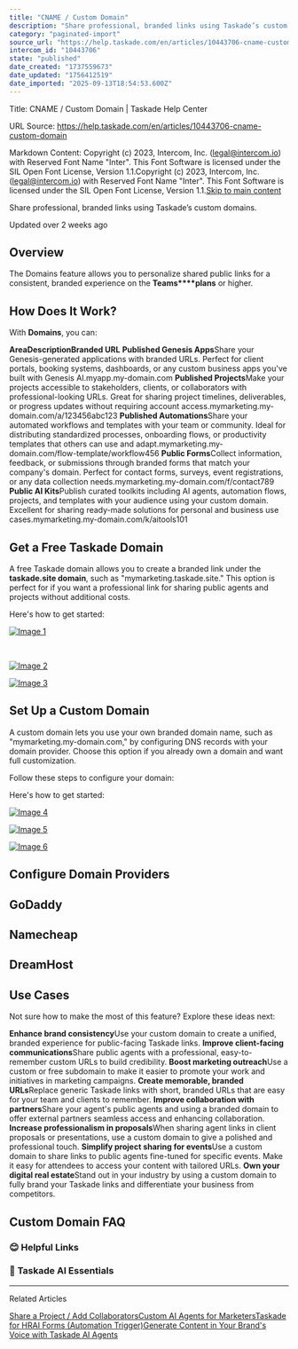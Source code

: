 ```yaml
---
title: "CNAME / Custom Domain"
description: "Share professional, branded links using Taskade’s custom domains."
category: "paginated-import"
source_url: "https://help.taskade.com/en/articles/10443706-cname-custom-domain"
intercom_id: "10443706"
state: "published"
date_created: "1737559673"
date_updated: "1756412519"
date_imported: "2025-09-13T18:54:53.600Z"
---
```


Title: CNAME / Custom Domain | Taskade Help Center

URL Source: https://help.taskade.com/en/articles/10443706-cname-custom-domain

Markdown Content:
Copyright (c) 2023, Intercom, Inc. (legal@intercom.io) with Reserved Font Name "Inter". This Font Software is licensed under the SIL Open Font License, Version 1.1.Copyright (c) 2023, Intercom, Inc. (legal@intercom.io) with Reserved Font Name "Inter". This Font Software is licensed under the SIL Open Font License, Version 1.1.[Skip to main content](https://help.taskade.com/en/articles/10443706-cname-custom-domain#main-content)

Share professional, branded links using Taskade’s custom domains.

Updated over 2 weeks ago

Overview
--------

The Domains feature allows you to personalize shared public links for a consistent, branded experience on the **Teams****plans** or higher.

**How Does It Work?**
---------------------

With **Domains**, you can:

**Area****Description****Branded URL**
**Published Genesis Apps**Share your Genesis-generated applications with branded URLs. Perfect for client portals, booking systems, dashboards, or any custom business apps you've built with Genesis AI.myapp.my-domain.com
**Published Projects**Make your projects accessible to stakeholders, clients, or collaborators with professional-looking URLs. Great for sharing project timelines, deliverables, or progress updates without requiring account access.mymarketing.my-domain.com/a/123456abc123
**Published Automations**Share your automated workflows and templates with your team or community. Ideal for distributing standardized processes, onboarding flows, or productivity templates that others can use and adapt.mymarketing.my-domain.com/flow-template/workflow456
**Public Forms**Collect information, feedback, or submissions through branded forms that match your company's domain. Perfect for contact forms, surveys, event registrations, or any data collection needs.mymarketing.my-domain.com/f/contact789
**Public AI Kits**Publish curated toolkits including AI agents, automation flows, projects, and templates with your audience using your custom domain. Excellent for sharing ready-made solutions for personal and business use cases.mymarketing.my-domain.com/k/aitools101

Get a Free Taskade Domain
-------------------------

A free Taskade domain allows you to create a branded link under the **taskade.site domain**, such as "mymarketing.taskade.site." This option is perfect for if you want a professional link for sharing public agents and projects without additional costs.

Here's how to get started:

[![Image 1](https://downloads.intercomcdn.com/i/o/plyqw4hf/1346752099/9628289a5661697f9a4949490415/cname-0.jpg?expires=1757791800&signature=d0124914eec0d8c297f39cb59f4932ea6c5eb8b9b869285978eb37382611cf78&req=dSMjEM57n4FWUPMW1HO4zXXzPu3sOqZ8ox1pRgEkPXMYotH8of1t4qs1AmoL%0AUsS5tHLfw0mKAtm%2FZOU%3D%0A)](https://downloads.intercomcdn.com/i/o/plyqw4hf/1346752099/9628289a5661697f9a4949490415/cname-0.jpg?expires=1757791800&signature=d0124914eec0d8c297f39cb59f4932ea6c5eb8b9b869285978eb37382611cf78&req=dSMjEM57n4FWUPMW1HO4zXXzPu3sOqZ8ox1pRgEkPXMYotH8of1t4qs1AmoL%0AUsS5tHLfw0mKAtm%2FZOU%3D%0A)

​

[![Image 2](https://downloads.intercomcdn.com/i/o/plyqw4hf/1346740636/fa44a793441c1287e7b2696502ed/cname-1.jpg?expires=1757791800&signature=5a39e15791b8f6f81297439304707e79c6804c4e4ac97d4530b08f1d7e334326&req=dSMjEM56nYdcX%2FMW1HO4zeo%2F8SFdWWHswtmtzuU07xoQ6qrcqvi0XpiBimVF%0AjqncXGRrclI0XW6BWkk%3D%0A)](https://downloads.intercomcdn.com/i/o/plyqw4hf/1346740636/fa44a793441c1287e7b2696502ed/cname-1.jpg?expires=1757791800&signature=5a39e15791b8f6f81297439304707e79c6804c4e4ac97d4530b08f1d7e334326&req=dSMjEM56nYdcX%2FMW1HO4zeo%2F8SFdWWHswtmtzuU07xoQ6qrcqvi0XpiBimVF%0AjqncXGRrclI0XW6BWkk%3D%0A)

[![Image 3](https://downloads.intercomcdn.com/i/o/plyqw4hf/1346760820/26d70cee8638c0ea9910af1e7e3e/cname-3.jpg?expires=1757791800&signature=4b133f3e94b176d3d4b99aca319b3db3143ff1dea3a8f483efc79fb5bf1b389e&req=dSMjEM54nYldWfMW1HO4zYWYpjJartZKwJtQiVBKQKvw12wK%2Fcu%2F8P6p5Ekm%0AdF7UjMC656%2B4GRSAsxU%3D%0A)](https://downloads.intercomcdn.com/i/o/plyqw4hf/1346760820/26d70cee8638c0ea9910af1e7e3e/cname-3.jpg?expires=1757791800&signature=4b133f3e94b176d3d4b99aca319b3db3143ff1dea3a8f483efc79fb5bf1b389e&req=dSMjEM54nYldWfMW1HO4zYWYpjJartZKwJtQiVBKQKvw12wK%2Fcu%2F8P6p5Ekm%0AdF7UjMC656%2B4GRSAsxU%3D%0A)

Set Up a Custom Domain
----------------------

A custom domain lets you use your own branded domain name, such as "mymarketing.my-domain.com," by configuring DNS records with your domain provider. Choose this option if you already own a domain and want full customization.

Follow these steps to configure your domain:

Here's how to get started:

[![Image 4](https://downloads.intercomcdn.com/i/o/plyqw4hf/1346776185/a58a32ed2177ed707b7d3999c4f0/cname-0.jpg?expires=1757791800&signature=831bba98e8bdcd7f2714ff386cd9906216dd15156afca60f1a03b4d21765dc5c&req=dSMjEM55m4BXXPMW1HO4zZghsAGsqte3g%2FOBmwpgVLHIXE%2BQGdET8pq2y7i9%0AXUxys5zjpvFBVPkMAKI%3D%0A)](https://downloads.intercomcdn.com/i/o/plyqw4hf/1346776185/a58a32ed2177ed707b7d3999c4f0/cname-0.jpg?expires=1757791800&signature=831bba98e8bdcd7f2714ff386cd9906216dd15156afca60f1a03b4d21765dc5c&req=dSMjEM55m4BXXPMW1HO4zZghsAGsqte3g%2FOBmwpgVLHIXE%2BQGdET8pq2y7i9%0AXUxys5zjpvFBVPkMAKI%3D%0A)

[![Image 5](https://downloads.intercomcdn.com/i/o/plyqw4hf/1347187100/e4c097cb7807ecd466ed62bb2a92/cname-4.jpg?expires=1757791800&signature=4d3a6f26f5303f78fce7a8b1282c9fd97b160cad8c3e3aa33bbcc2042f6978f5&req=dSMjEch2moBfWfMW1HO4zcfxF2UPLyRU4Tkl4J8PDPN6KiPrzmxSqICp%2BYRd%0AfjZR4Zhk6%2FdCZbXSUoI%3D%0A)](https://downloads.intercomcdn.com/i/o/plyqw4hf/1347187100/e4c097cb7807ecd466ed62bb2a92/cname-4.jpg?expires=1757791800&signature=4d3a6f26f5303f78fce7a8b1282c9fd97b160cad8c3e3aa33bbcc2042f6978f5&req=dSMjEch2moBfWfMW1HO4zcfxF2UPLyRU4Tkl4J8PDPN6KiPrzmxSqICp%2BYRd%0AfjZR4Zhk6%2FdCZbXSUoI%3D%0A)

[![Image 6](https://downloads.intercomcdn.com/i/o/plyqw4hf/1346819563/eebf670bec06bd29edba512a98de/cname-5.jpg?expires=1757791800&signature=b71b2f7c9595f158ed99f65d4302e3c785060787bc7e38db7f7c6bf08c13ff8f&req=dSMjEMF%2FlIRZWvMW1HO4zTtaB%2BoJVzbKV2gxDnrrkjKFjj5Io7sPGhFWF8cl%0AlyB0g4ORkfVfV1l%2B1%2F8%3D%0A)](https://downloads.intercomcdn.com/i/o/plyqw4hf/1346819563/eebf670bec06bd29edba512a98de/cname-5.jpg?expires=1757791800&signature=b71b2f7c9595f158ed99f65d4302e3c785060787bc7e38db7f7c6bf08c13ff8f&req=dSMjEMF%2FlIRZWvMW1HO4zTtaB%2BoJVzbKV2gxDnrrkjKFjj5Io7sPGhFWF8cl%0AlyB0g4ORkfVfV1l%2B1%2F8%3D%0A)

**Configure Domain Providers**
------------------------------

**GoDaddy**
-----------

**Namecheap**
-------------

**DreamHost**
-------------

Use Cases
---------

Not sure how to make the most of this feature? Explore these ideas next:

**Enhance brand consistency**Use your custom domain to create a unified, branded experience for public-facing Taskade links.
**Improve client-facing communications**Share public agents with a professional, easy-to-remember custom URLs to build credibility.
**Boost marketing outreach**Use a custom or free subdomain to make it easier to promote your work and initiatives in marketing campaigns.
**Create memorable, branded URLs**Replace generic Taskade links with short, branded URLs that are easy for your team and clients to remember.
**Improve collaboration with partners**Share your agent's public agents and using a branded domain to offer external partners seamless access and enhancing collaboration.
**Increase professionalism in proposals**When sharing agent links in client proposals or presentations, use a custom domain to give a polished and professional touch.
**Simplify project sharing for events**Use a custom domain to share links to public agents fine-tuned for specific events. Make it easy for attendees to access your content with tailored URLs.
**Own your digital real estate**Stand out in your industry by using a custom domain to fully brand your Taskade links and differentiate your business from competitors.

**Custom Domain FAQ**
---------------------

### **😊 Helpful Links**

### 🤖 **Taskade AI Essentials**

* * *

Related Articles

[Share a Project / Add Collaborators](https://help.taskade.com/en/articles/8958373-share-a-project-add-collaborators)[Custom AI Agents for Marketers](https://help.taskade.com/en/articles/8958676-custom-ai-agents-for-marketers)[Taskade for HR](https://help.taskade.com/en/articles/8958679-taskade-for-hr)[AI Forms (Automation Trigger)](https://help.taskade.com/en/articles/9711589-ai-forms-automation-trigger)[Generate Content in Your Brand's Voice with Taskade AI Agents](https://help.taskade.com/en/articles/10022216-generate-content-in-your-brand-s-voice-with-taskade-ai-agents)
